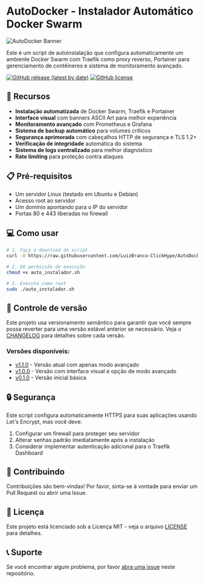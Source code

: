 # AutoDocker - Instalador Automático Docker Swarm

![AutoDocker Banner](https://via.placeholder.com/800x200/0d47a1/ffffff?text=AutoDocker)

Este é um script de autoinstalação que configura automaticamente um ambiente Docker Swarm com Traefik como proxy reverso, Portainer para gerenciamento de contêineres e sistema de monitoramento avançado.

[![GitHub release (latest by date)](https://img.shields.io/github/v/release/LuizBranco-ClickHype/AutoDocker)](https://github.com/LuizBranco-ClickHype/AutoDocker/releases)
[![GitHub license](https://img.shields.io/github/license/LuizBranco-ClickHype/AutoDocker)](https://github.com/LuizBranco-ClickHype/AutoDocker/blob/main/LICENSE)

## 🚀 Recursos

- **Instalação automatizada** de Docker Swarm, Traefik e Portainer
- **Interface visual** com banners ASCII Art para melhor experiência
- **Monitoramento avançado** com Prometheus e Grafana
- **Sistema de backup automático** para volumes críticos
- **Segurança aprimorada** com cabeçalhos HTTP de segurança e TLS 1.2+
- **Verificação de integridade** automática do sistema
- **Sistema de logs centralizado** para melhor diagnóstico
- **Rate limiting** para proteção contra ataques

## 📋 Pré-requisitos

- Um servidor Linux (testado em Ubuntu e Debian)
- Acesso root ao servidor
- Um domínio apontando para o IP do servidor
- Portas 80 e 443 liberadas no firewall

## 💻 Como usar

```bash
# 1. Faça o download do script
curl -O https://raw.githubusercontent.com/LuizBranco-ClickHype/AutoDocker/main/auto_instalador.sh

# 2. Dê permissão de execução
chmod +x auto_instalador.sh

# 3. Execute como root
sudo ./auto_instalador.sh
```

## 🔄 Controle de versão

Este projeto usa versionamento semântico para garantir que você sempre possa reverter para uma versão estável anterior se necessário. Veja o [CHANGELOG](CHANGELOG.md) para detalhes sobre cada versão.

### Versões disponíveis:

- [v1.1.0](./versoes/v1.1.0/) - Versão atual com apenas modo avançado
- [v1.0.0](./versoes/v1.0.0/) - Versão com interface visual e opção de modo avançado
- [v0.1.0](./versoes/v0.1.0/) - Versão inicial básica

## 🔒 Segurança

Este script configura automaticamente HTTPS para suas aplicações usando Let's Encrypt, mas você deve:

1. Configurar um firewall para proteger seu servidor
2. Alterar senhas padrão imediatamente após a instalação
3. Considerar implementar autenticação adicional para o Traefik Dashboard

## 🤝 Contribuindo

Contribuições são bem-vindas! Por favor, sinta-se à vontade para enviar um Pull Request ou abrir uma Issue.

## 📜 Licença

Este projeto está licenciado sob a Licença MIT - veja o arquivo [LICENSE](LICENSE) para detalhes.

## 📞 Suporte

Se você encontrar algum problema, por favor [abra uma issue](https://github.com/LuizBranco-ClickHype/AutoDocker/issues/new) neste repositório. 